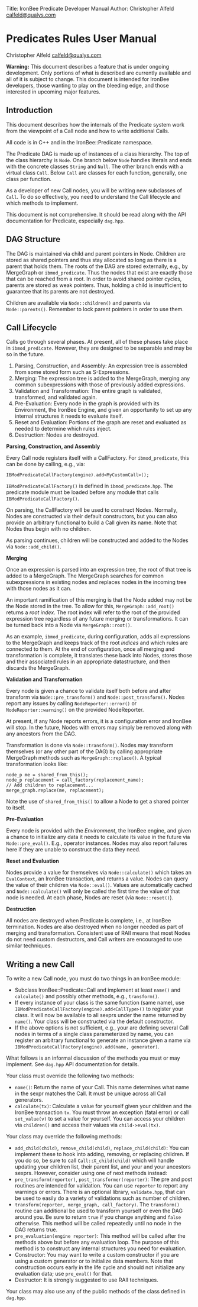 Title:  IronBee Predicate Developer Manual
Author: Christopher Alfeld <calfeld@qualys.com>

Predicates Rules User Manual
============================

Christopher Alfeld <calfeld@qualys.com><br>

**Warning:** This document describes a feature that is under ongoing development.  Only portions of what is described are currently available and all of it is subject to change.  This document is intended for IronBee developers, those wanting to play on the bleeding edge, and those interested in upcoming major features.

Introduction
------------

This document describes how the internals of the Predicate system work from the viewpoint of a Call node and how to write additional Calls.

All code is in C++ and in the IronBee::Predicate namespace.

The Predicate DAG is made up of instances of a class hierarchy.  The top of the class hierarchy is `Node`.  One branch below `Node` handles literals and ends with the concrete classes `String` and `Null`.  The other branch ends with a virtual class `Call`.  Below `Call` are classes for each function, generally, one class per function.

As a developer of new Call nodes, you will be writing new subclasses of `Call`.  To do so effectively, you need to understand the Call lifecycle and which methods to implement.

This document is not comprehensive.  It should be read along with the API documentation for Predicate, especially `dag.hpp`.

DAG Structure
-------------

The DAG is maintained via child and parent pointers in Node.  Children are stored as shared pointers and thus stay allocated so long as there is a parent that holds them.  The roots of the DAG are stored externally, e.g., by MergeGraph or `ibmod_predicate`.  Thus the nodes that exist are exactly those that can be reached from a root.  In order to avoid shared pointer cycles, parents are stored as weak pointers.  Thus, holding a child is insufficient to guarantee that its parents are not destroyed.

Children are available via `Node::children()` and parents via `Node::parents()`.  Remember to lock parent pointers in order to use them.

Call Lifecycle
--------------

Calls go through several phases.  At present, all of these phases take place in `ibmod_predicate`.  However, they are designed to be separable and may be so in the future.

1. Parsing, Construction, and Assembly: An expression tree is assembled from some stored form such as S-Expressions.
2. Merging: The expression tree is added to the MergeGraph, merging any common subexpressions with those of previously added expressions.
3. Validation and Transformation: The entire graph is validated, transformed, and validated again.
4. Pre-Evaluation: Every node in the graph is provided with its Environment, the IronBee Engine, and given an opportunity to set up any internal structures it needs to evaluate itself.
5. Reset and Evaluation: Portions of the graph are reset and evaluated as needed to determine which rules inject.
6. Destruction: Nodes are destroyed.

**Parsing, Construction, and Assembly**

Every Call node registers itself with a CallFactory.  For `ibmod_predicate`, this can be done by calling, e.g., via:

    IBModPredicateCallFactory(engine).add<MyCustomCall>();

`IBModPredicateCallFactory()` is defined in `ibmod_predicate.hpp`.  The predicate module must be loaded before any module that calls `IBModPredicateCallFactory()`.

On parsing, the CallFactory will be used to construct Nodes.  Normally, Nodes are constructed via their default constructors, but you can also provide an arbitrary functional to build a Call given its name.  Note that Nodes thus begin with no children.

As parsing continues, children will be constructed and added to the Nodes via `Node::add_child()`.

**Merging**

Once an expression is parsed into an expression tree, the root of that tree is added to a MergeGraph.  The MergeGraph searches for common subexpressions in existing nodes and replaces nodes in the incoming tree with those nodes as it can.

An important ramification of this merging is that the Node added may not be the Node stored in the tree.  To allow for this, `MergeGraph::add_root()` returns a *root index*.  The root index will refer to the root of the provided expression tree regardless of any future merging or transformations.  It can be turned back into a Node via `MergeGraph::root()`.

As an example, `ibmod_predicate`, during configuration, adds all expressions to the MergeGraph and keeps track of the root *indices* and which rules are connected to them.  At the end of configuration, once all merging and transformation is complete, it translates these back into Nodes, stores those and their associated rules in an appropriate datastructure, and then discards the MergeGraph.

**Validation and Transformation**

Every node is given a chance to validate itself both before and after transform via `Node::pre_transform()` and `Node::post_transform()`.  Nodes report any issues by calling `NodeReporter::error()` or `NodeReporter::warning()` on the provided NodeReporter.

At present, if any Node reports errors, it is a configuration error and IronBee will stop.  In the future, Nodes with errors may simply be removed along with any ancestors from the DAG.

Transformation is done via `Node::transform()`.  Nodes may transform themselves (or any other part of the DAG) by calling appropriate MergeGraph methods such as `MergeGraph::replace()`.  A typical transformation looks like:

    node_p me = shared_from_this();
    node_p replacement = call_factory(replacement_name);
    // Add children to replacement...
    merge_graph.replace(me, replacement);

Note the use of `shared_from_this()` to allow a Node to get a shared pointer to itself.

**Pre-Evaluation**

Every node is provided with the *Environment*, the IronBee engine, and given a chance to initialize any data it needs to calculate its value in the future via `Node::pre_eval()`.  E.g., operator instances.  Nodes may also report failures here if they are unable to construct the data they need.

**Reset and Evaluation**

Nodes provide a value for themselves via `Node::calculate()` which takes an `EvalContext`, an IronBee transaction, and returns a value.  Nodes can query the value of their children via `Node::eval()`.  Values are automatically cached and `Node::calculate()` will only be called the first time the value of that node is needed.  At each phase, Nodes are reset (via `Node::reset()`).

**Destruction**

All nodes are destroyed when Predicate is complete, i.e., at IronBee termination.  Nodes are also destroyed when no longer needed as part of merging and transformation.  Consistent use of RAII means that most Nodes do not need custom destructors, and Call writers are encouraged to use similar techniques.

Writing a new Call
------------------

To write a new Call node, you must do two things in an IronBee module:

- Subclass IronBee::Predicate::Call and implement at least `name()` and `calculate()` and possibly other methods, e.g., `transform()`.
- If every instance of your class is the same function (same name), use `IBModPredicateCallFactory(engine).add<CallType>()` to register your class.  It will now be available to all sexprs under the name returned by `name()`.  Your class will be constructed via the default constructor.
- If the above options is not sufficient, e.g., your are defining several Call nodes in terms of a single class parameterized by name, you can register an arbitrary functional to generate an instance given a name via `IBModPredicateCallFactory(engine).add(name, generator)`.

What follows is an informal discussion of the methods you must or may implement.  See `dag.hpp` API documentation for details.

Your class must override the following two methods:

- `name()`: Return the name of your Call.  This name determines what name in the sexpr matches the Call.  It must be unique across all Call generators.
- `calculate(tx)`: Calculate a value for yourself given your children and the IronBee transaction `tx`.  You must throw an exception (fatal error) or call `set_value(v)` to set a value for yourself.  You can access your children via `children()` and access their values via `child->eval(tx)`.

Your class may override the following methods:

- `add_child(child)`, `remove_child(child)`, `replace_child(child)`: You can implement these to hook into adding, removing, or replacing children.  If you do so, be sure to call `Call::X_child(child)` which will handle updating your children list, their parent list, and your and your ancestors sexprs.  However, consider using one of next methods instead:
- `pre_transform(reporter)`, `post_transformer(reporter)`: The pre and post routines are intended for validation. You can use `reporter` to report any warnings or errors.  There is an optional library, `validate.hpp`, that can be used to easily do a variety of validations such as number of children.
- `transform(reporter, merge_graph, call_factory)`.  The `transform()` routine can additional be used to transform yourself or even the DAG around you.  Be sure to return `true` if you change anything and `false` otherwise.  This method will be called repeatedly until no node in the DAG returns true.
- `pre_evaluation(engine reporter)`: This method will be called after the methods above but before any evaluation loop.  The purpose of this method is to construct any internal structures you need for evaluation.
- Constructor: You may want to write a custom constructor if you are using a custom generator or to initialize data members.  Note that construction occurs early in the life cycle and should not initialize any evaluation data; use `pre_eval()` for that.
- Destructor: It is strongly suggested to use RAII techniques.

Your class may also use any of the public methods of the class defined in `dag.hpp`.

